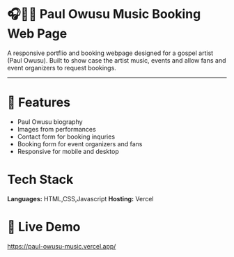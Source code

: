 # 🎧🎤🎵 Paul Owusu Music Booking Web Page
A responsive portflio and booking webpage designed for a gospel artist (Paul Owusu). Built to show case the artist music, events and allow fans and event organizers to request bookings.

---
# 🎇 Features
- Paul Owusu biography
- Images from performances
- Contact form for booking inquries
- Booking form for event organizers and fans
- Responsive for mobile and desktop

#  Tech Stack
**Languages:** HTML,CSS,Javascript
**Hosting:** Vercel

# 🚀 Live Demo
https://paul-owusu-music.vercel.app/
